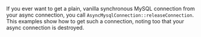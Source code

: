 If you ever want to get a plain, vanilla synchronous MySQL connection from your async connection, you call `AsyncMysqlConnection::releaseConnection`. This examples show how to get such a connection, noting too that your async connection is destroyed.
